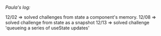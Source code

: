 _Paula's log:_

12/02 => solved challenges from state a component's memory.
12/08 => solved challenge from state as a snapshot
12/13 => solved challenge 'queueing a series of useState updates'